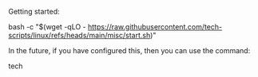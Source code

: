 Getting started:

bash -c "$(wget -qLO - https://raw.githubusercontent.com/tech-scripts/linux/refs/heads/main/misc/start.sh)"

In the future, if you have configured this, then you can use the command:

tech
